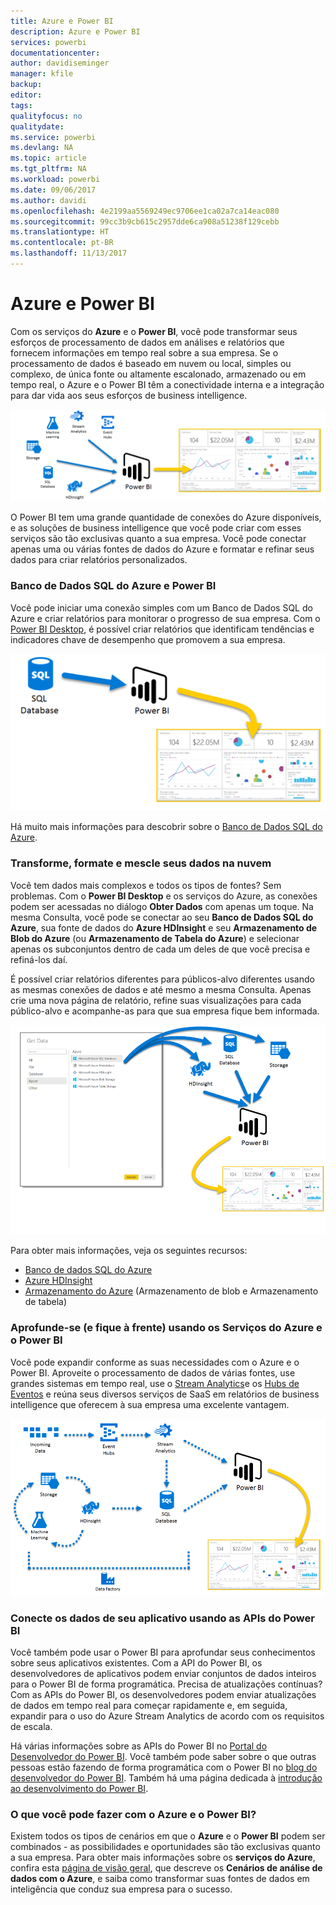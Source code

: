 ```yaml
---
title: Azure e Power BI
description: Azure e Power BI
services: powerbi
documentationcenter: 
author: davidiseminger
manager: kfile
backup: 
editor: 
tags: 
qualityfocus: no
qualitydate: 
ms.service: powerbi
ms.devlang: NA
ms.topic: article
ms.tgt_pltfrm: NA
ms.workload: powerbi
ms.date: 09/06/2017
ms.author: davidi
ms.openlocfilehash: 4e2199aa5569249ec9706ee1ca02a7ca14eac080
ms.sourcegitcommit: 99cc3b9cb615c2957dde6ca908a51238f129cebb
ms.translationtype: HT
ms.contentlocale: pt-BR
ms.lasthandoff: 11/13/2017
---
```

# <a name="azure-and-power-bi"></a>Azure e Power BI
Com os serviços do **Azure** e o **Power BI**, você pode transformar seus esforços de processamento de dados em análises e relatórios que fornecem informações em tempo real sobre a sua empresa. Se o processamento de dados é baseado em nuvem ou local, simples ou complexo, de única fonte ou altamente escalonado, armazenado ou em tempo real, o Azure e o Power BI têm a conectividade interna e a integração para dar vida aos seus esforços de business intelligence.

![](media/service-azure-and-power-bi/azure_1.png)

O Power BI tem uma grande quantidade de conexões do Azure disponíveis, e as soluções de business intelligence que você pode criar com esses serviços são tão exclusivas quanto a sua empresa. Você pode conectar apenas uma ou várias fontes de dados do Azure e formatar e refinar seus dados para criar relatórios personalizados.

### <a name="azure-sql-database-and-power-bi"></a>Banco de Dados SQL do Azure e Power BI
Você pode iniciar uma conexão simples com um Banco de Dados SQL do Azure e criar relatórios para monitorar o progresso de sua empresa. Com o [Power BI Desktop](desktop-getting-started.md), é possível criar relatórios que identificam tendências e indicadores chave de desempenho que promovem a sua empresa.

![](media/service-azure-and-power-bi/azure_2_sqltopbi.png)

Há muito mais informações para descobrir sobre o [Banco de Dados SQL do Azure](http://azure.microsoft.com/services/sql-database/).

### <a name="transform-shape-and-merge-your-cloud-data"></a>Transforme, formate e mescle seus dados na nuvem
Você tem dados mais complexos e todos os tipos de fontes? Sem problemas. Com o **Power BI Desktop** e os serviços do Azure, as conexões podem ser acessadas no diálogo **Obter Dados** com apenas um toque. Na mesma Consulta, você pode se conectar ao seu **Banco de Dados SQL do Azure**, sua fonte de dados do **Azure HDInsight** e seu **Armazenamento de Blob do Azure** (ou **Armazenamento de Tabela do Azure**) e selecionar apenas os subconjuntos dentro de cada um deles de que você precisa e refiná-los daí.

É possível criar relatórios diferentes para públicos-alvo diferentes usando as mesmas conexões de dados e até mesmo a mesma Consulta. Apenas crie uma nova página de relatório, refine suas visualizações para cada público-alvo e acompanhe-as para que sua empresa fique bem informada.

![](media/service-azure-and-power-bi/azure_3_multipletopbi.png)

Para obter mais informações, veja os seguintes recursos:

* [Banco de dados SQL do Azure](http://azure.microsoft.com/services/sql-database/)
* [Azure HDInsight](http://azure.microsoft.com/services/hdinsight/)
* [Armazenamento do Azure](http://azure.microsoft.com/services/storage/) (Armazenamento de blob e Armazenamento de tabela)

### <a name="get-complex-and-ahead-using-azure-services-and-power-bi"></a>Aprofunde-se (e fique à frente) usando os Serviços do Azure e o Power BI
Você pode expandir conforme as suas necessidades com o Azure e o Power BI. Aproveite o processamento de dados de várias fontes, use grandes sistemas em tempo real, use o [Stream Analytics](http://azure.microsoft.com/services/stream-analytics/)e os [Hubs de Eventos](http://azure.microsoft.com/services/event-hubs/) e reúna seus diversos serviços de SaaS em relatórios de business intelligence que oferecem à sua empresa uma excelente vantagem.

![](media/service-azure-and-power-bi/azure_4_complex.png)

### <a name="connect-your-app-data-using-power-bi-apis"></a>Conecte os dados de seu aplicativo usando as APIs do Power BI
Você também pode usar o Power BI para aprofundar seus conhecimentos sobre seus aplicativos existentes. Com a API do Power BI, os desenvolvedores de aplicativos podem enviar conjuntos de dados inteiros para o Power BI de forma programática. Precisa de atualizações contínuas? Com as APIs do Power BI, os desenvolvedores podem enviar atualizações de dados em tempo real para começar rapidamente e, em seguida, expandir para o uso do Azure Stream Analytics de acordo com os requisitos de escala.

Há várias informações sobre as APIs do Power BI no [Portal do Desenvolvedor do Power BI](http://dev.powerbi.com). Você também pode saber sobre o que outras pessoas estão fazendo de forma programática com o Power BI no [blog do desenvolvedor do Power BI](http://blogs.msdn.com/powerbidev). Também há uma página dedicada à [introdução ao desenvolvimento do Power BI](https://msdn.microsoft.com/library/dn889824.aspx).

### <a name="what-could-you-do-with-azure-and-power-bi"></a>O que você pode fazer com o Azure e o Power BI?
Existem todos os tipos de cenários em que o **Azure** e o **Power BI** podem ser combinados - as possibilidades e oportunidades são tão exclusivas quanto a sua empresa. Para obter mais informações sobre os **serviços do Azure**, confira esta [página de visão geral](http://go.microsoft.com/fwlink/?LinkId=535031&clcid=0x409), que descreve os **Cenários de análise de dados com o Azure**, e saiba como transformar suas fontes de dados em inteligência que conduz sua empresa para o sucesso.

